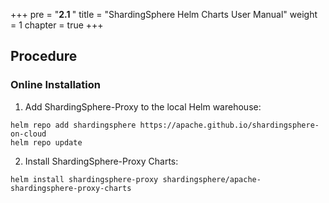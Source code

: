 +++
pre = "<b>2.1 </b>"
title = "ShardingSphere Helm Charts User Manual"
weight = 1
chapter = true
+++

## Procedure

### Online Installation

1. Add ShardingSphere-Proxy to the local Helm warehouse:

```shell
helm repo add shardingsphere https://apache.github.io/shardingsphere-on-cloud
helm repo update
```

2. Install ShardingSphere-Proxy Charts:

```shell
helm install shardingsphere-proxy shardingsphere/apache-shardingsphere-proxy-charts 
```
